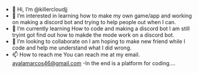 - 👋 Hi, I’m @killercloudjj
- 👀 I’m interested in learning how to make my own game/app and working on making a discord bot and trying to help people out when I can.
- 🌱 I’m currently learning How to code and making a discord bot I am still tryint got find out how to makde the mode work on a discord bot.
- 💞️ I’m looking to collaborate on I am hoping to make new friend while I code and help me understand what I did wrong.
- 📫 How to reach me You can reach me at my email. ayalamarcos46@gmail.com 
-In the end is a platform for coding....

<!---
killercloudjj/killercloudjj is a ✨ special ✨ repository because its `README.md` (this file) appears on your GitHub profile.
You can click the Preview link to take a look at your changes.
--->

